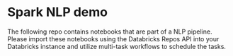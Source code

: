 # Spark NLP demo

The following repo contains notebooks that are part of a NLP pipeline. Please import these notebooks using the Databricks Repos API into your Databricks instance and utilize multi-task workflows to schedule the tasks.
